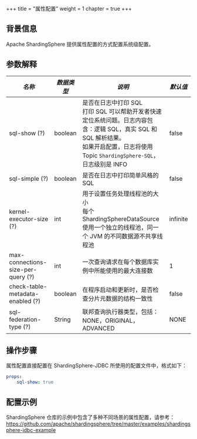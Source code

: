 +++
title = "属性配置"
weight = 1
chapter = true
+++

## 背景信息

Apache ShardingSphere 提供属性配置的方式配置系统级配置。

## 参数解释

| *名称*                               | *数据类型*  | *说明*                                                                                                                                | *默认值*  |
|------------------------------------|---------|-------------------------------------------------------------------------------------------------------------------------------------| -------- |
| sql-show (?)                       | boolean | 是否在日志中打印 SQL<br /> 打印 SQL 可以帮助开发者快速定位系统问题。日志内容包含：逻辑 SQL，真实 SQL 和 SQL 解析结果。<br /> 如果开启配置，日志将使用 Topic `ShardingSphere-SQL`，日志级别是 INFO | false    |
| sql-simple (?)                     | boolean | 是否在日志中打印简单风格的 SQL                                                                                                                   | false    |
| kernel-executor-size (?)           | int     | 用于设置任务处理线程池的大小<br />每个 ShardingSphereDataSource 使用一个独立的线程池，同一个 JVM 的不同数据源不共享线程池                                                     | infinite |
| max-connections-size-per-query (?) | int     | 一次查询请求在每个数据库实例中所能使用的最大连接数                                                                                                           | 1        |
| check-table-metadata-enabled (?)   | boolean | 在程序启动和更新时，是否检查分片元数据的结构一致性                                                                                                           | false    |
| sql-federation-type (?)            | String  | 联邦查询执行器类型，包括：NONE，ORIGINAL，ADVANCED                                                                                                 | NONE    |

## 操作步骤

属性配置直接配置在 ShardingSphere-JDBC 所使用的配置文件中，格式如下：

```yaml
props:
    sql-show: true
```

## 配置示例

ShardingSphere 仓库的示例中包含了多种不同场景的属性配置，请参考：<https://github.com/apache/shardingsphere/tree/master/examples/shardingsphere-jdbc-example>

